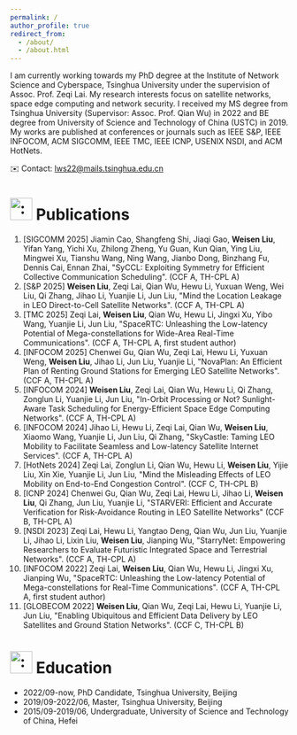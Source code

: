 ```yaml
---
permalink: /
author_profile: true
redirect_from: 
  - /about/
  - /about.html
---
```



I am currently working towards my PhD degree at the Institute of Network Science and Cyberspace, Tsinghua University under the supervision of Assoc. Prof. Zeqi Lai. My research interests focus on satellite networks, space edge computing and network security.
I received my MS degree from Tsinghua University (Supervisor: Assoc. Prof. Qian Wu) in 2022 and BE degree from University of Science and Technology of China (USTC) in 2019.
My works are published at conferences or journals such as IEEE S&P, IEEE INFOCOM, ACM SIGCOMM, IEEE TMC, IEEE ICNP, USENIX NSDI, and ACM HotNets.

:envelope: Contact: lws22@mails.tsinghua.edu.cn


# <span id="publications"><img class="emoji" title=":book:" alt=":book:" src="https://github.githubassets.com/images/icons/emoji/unicode/1f4d6.png" height="40" width="40"> Publications</span>

1. [SIGCOMM 2025] Jiamin Cao, Shangfeng Shi, Jiaqi Gao, **Weisen Liu**, Yifan Yang, Yichi Xu, Zhilong Zheng, Yu Guan, Kun Qian, Ying Liu, Mingwei Xu, Tianshu Wang, Ning Wang, Jianbo Dong, Binzhang Fu, Dennis Cai, Ennan Zhai, "SyCCL: Exploiting Symmetry for Efficient Collective Communication Scheduling". (CCF A, TH-CPL A)
2. [S&P 2025] **Weisen Liu**, Zeqi Lai, Qian Wu, Hewu Li, Yuxuan Weng, Wei Liu, Qi Zhang, Jihao Li, Yuanjie Li, Jun Liu, "Mind the Location Leakage in LEO Direct-to-Cell Satellite Networks". (CCF A, TH-CPL A)
3. [TMC 2025] Zeqi Lai, **Weisen Liu**, Qian Wu, Hewu Li, Jingxi Xu, Yibo Wang, Yuanjie Li, Jun Liu, "SpaceRTC: Unleashing the Low-latency Potential of Mega-constellations for Wide-Area Real-Time Communications". (CCF A, TH-CPL A, first student author)
4. [INFOCOM 2025] Chenwei Gu, Qian Wu, Zeqi Lai, Hewu Li, Yuxuan Weng, **Weisen Liu**, Jihao Li, Jun Liu, Yuanjie Li, "NovaPlan: An Efficient Plan of Renting Ground Stations for Emerging LEO Satellite Networks". (CCF A, TH-CPL A)
5. [INFOCOM 2024] **Weisen Liu**, Zeqi Lai, Qian Wu, Hewu Li, Qi Zhang, Zonglun Li, Yuanjie Li, Jun Liu, "In-Orbit Processing or Not? Sunlight-Aware Task Scheduling for Energy-Efficient Space Edge Computing Networks". (CCF A, TH-CPL A)
6. [INFOCOM 2024] Jihao Li, Hewu Li, Zeqi Lai, Qian Wu, **Weisen Liu**, Xiaomo Wang, Yuanjie Li, Jun Liu, Qi Zhang, "SkyCastle: Taming LEO Mobility to Facilitate Seamless and Low-latency Satellite Internet Services". (CCF A, TH-CPL A)
7. [HotNets 2024] Zeqi Lai, Zonglun Li, Qian Wu, Hewu Li, **Weisen Liu**, Yijie Liu, Xin Xie, Yuanjie Li, Jun Liu, "Mind the Misleading Effects of LEO Mobility on End-to-End Congestion Control". (CCF C, TH-CPL B)
8. [ICNP 2024] Chenwei Gu, Qian Wu, Zeqi Lai, Hewu Li, Jihao Li, **Weisen Liu**, Qi Zhang, Jun Liu, Yuanjie Li, "STARVERI: Efficient and Accurate Verification for Risk-Avoidance Routing in LEO Satellite Networks" (CCF B, TH-CPL A)
9. [NSDI 2023] Zeqi Lai, Hewu Li, Yangtao Deng, Qian Wu, Jun Liu, Yuanjie Li, Jihao Li, Lixin Liu, **Weisen Liu**, Jianping Wu, "StarryNet: Empowering Researchers to Evaluate Futuristic Integrated Space and Terrestrial Networks". (CCF A, TH-CPL A)
10. [INFOCOM 2022] Zeqi Lai, **Weisen Liu**, Qian Wu, Hewu Li, Jingxi Xu, Jianping Wu, "SpaceRTC: Unleashing the Low-latency Potential of Mega-constellations for Real-Time Communications". (CCF A, TH-CPL A, first student author)
11. [GLOBECOM 2022] **Weisen Liu**, Qian Wu, Zeqi Lai, Hewu Li, Yuanjie Li, Jun Liu, "Enabling Ubiquitous and Efficient Data Delivery by LEO Satellites and Ground Station Networks". (CCF C, TH-CPL B)

# <span id="education"><img class="emoji" title=":mortar_board:" alt=":mortar_board:" src="https://github.githubassets.com/images/icons/emoji/unicode/1f393.png" height="40" width="40"> Education</span>
- 2022/09-now, PhD Candidate, Tsinghua University, Beijing
- 2019/09-2022/06, Master, Tsinghua University, Beijing
- 2015/09-2019/06, Undergraduate, University of Science and Technology of China, Hefei

